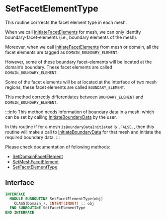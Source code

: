 # SetFacetElementType

This routine corrrects the facet element type in each mesh.

When we call [InitiateFacetElements](../Mesh/InitiateFacetElements.md) for mesh, we can only identify boundary-facet-elements (i.e., boundary elements of the mesh). 

Moreover, when we call [InitiateFacetElements](../Mesh/InitiateFacetElements.md) from mesh or domain, all the facet elements are tagged as `DOMAIN_BOUNDARY_ELEMENT`. 

However, some of these boundary facet-elements will be located at the domain’s boundary. These facet elements are called `DOMAIN_BOUNDARY_ELEMENT`.

Some of the facet elements will be at located at the interface of two mesh regions, these facet elements are called `BOUNDARY_ELEMENT`. 

This method correctly differentiates between `BOUNDARY_ELEMENT`  and `DOMAIN_BOUNDARY_ELEMENT`. 

:::info
This method needs information of boundary data in a mesh, which can be set by calling [InitiateBoundaryData](../Mesh/InitiateBoundaryData.md) by the user. 

In this routine if for a mesh `isBoundaryDataInitiated` is `.FALSE.`, then this routine will make a call to [InitiateBoundaryData](../Mesh/InitiateBoundaryData.md) for that mesh and initiate the required boundary data.
:::

Please check documentation of following methods:

- [SetDomainFacetElement](SetDomainFacetElement.md)
- [SetMeshFacetElement](SetMeshFacetElement.md)
- [SetFacetElementType](SetFacetElementType.md)


## Interface

```fortran
INTERFACE
  MODULE SUBROUTINE SetFacetElementType(obj)
    CLASS(Domain_), INTENT(INOUT) :: obj
  END SUBROUTINE SetFacetElementType
END INTERFACE
```
